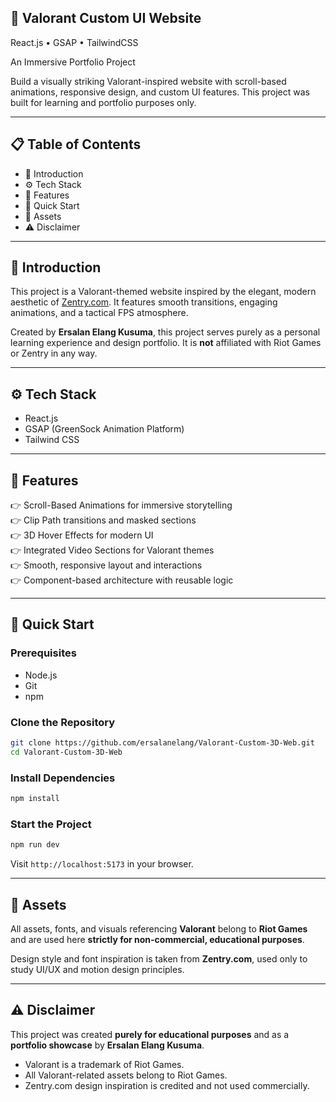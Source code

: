 ## 🧠 Valorant Custom UI Website

React.js • GSAP • TailwindCSS

An Immersive Portfolio Project

Build a visually striking Valorant-inspired website with scroll-based animations, responsive design, and custom UI features. This project was built for learning and portfolio purposes only.

---

## 📋 Table of Contents

- 🤖 Introduction
- ⚙️ Tech Stack
- 🔋 Features
- 🤸 Quick Start
- 🔗 Assets
- ⚠️ Disclaimer

---

## 🤖 Introduction

This project is a Valorant-themed website inspired by the elegant, modern aesthetic of [Zentry.com](https://zentry.com). It features smooth transitions, engaging animations, and a tactical FPS atmosphere.

Created by **Ersalan Elang Kusuma**, this project serves purely as a personal learning experience and design portfolio. It is **not** affiliated with Riot Games or Zentry in any way.

---

## ⚙️ Tech Stack

- React.js
- GSAP (GreenSock Animation Platform)
- Tailwind CSS

---

## 🔋 Features

👉 Scroll-Based Animations for immersive storytelling  \
👉 Clip Path transitions and masked sections  \
👉 3D Hover Effects for modern UI  \
👉 Integrated Video Sections for Valorant themes  \
👉 Smooth, responsive layout and interactions  \
👉 Component-based architecture with reusable logic

---

## 🤸 Quick Start

### Prerequisites

- Node.js
- Git
- npm

### Clone the Repository

```bash
git clone https://github.com/ersalanelang/Valorant-Custom-3D-Web.git
cd Valorant-Custom-3D-Web
````

### Install Dependencies

```bash
npm install
```

### Start the Project

```bash
npm run dev
```

Visit `http://localhost:5173` in your browser.

---

## 🔗 Assets

All assets, fonts, and visuals referencing **Valorant** belong to **Riot Games** and are used here **strictly for non-commercial, educational purposes**.

Design style and font inspiration is taken from **Zentry.com**, used only to study UI/UX and motion design principles.

---

## ⚠️ Disclaimer

This project was created **purely for educational purposes** and as a **portfolio showcase** by **Ersalan Elang Kusuma**.

* Valorant is a trademark of Riot Games.
* All Valorant-related assets belong to Riot Games.
* Zentry.com design inspiration is credited and not used commercially.
